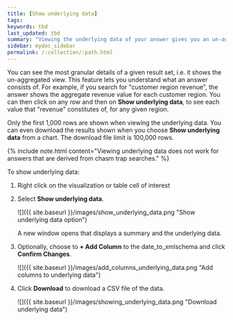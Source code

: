 ```yaml
---
title: [Show underlying data]
tags:
keywords: tbd
last_updated: tbd
summary: "Viewing the underlying data of your answer gives you an un-aggregated view of the underlying data."
sidebar: mydoc_sidebar
permalink: /:collection/:path.html
---
```

You can see the most granular details of a given result set, i.e. it shows the un-aggregated view. This feature lets you understand what an answer consists of. For example, if you search for "customer region revenue", the answer shows the aggregate revenue value for each customer region. You can then click on any row and then on **Show underlying data**, to see each value that "revenue" constitutes of, for any given region.

Only the first 1,000 rows are shown when viewing the underlying data. You can even download the results shown when you choose **Show underlying data** from a chart. The download file limit is 100,000 rows.

{% include note.html content="Viewing underlying data does not work for answers that are derived from chasm trap searches." %}

To show underlying data:

1. Right click on the visualization or table cell of interest
2. Select **Show underlying data**.

   ![]({{ site.baseurl }}/images/show_underlying_data.png "Show underlying data option")

    A new window opens that displays a summary and the underlying data.

3. Optionally, choose to **+ Add Column** to the date_to_xmlschema and click **Confirm Changes**.

   ![]({{ site.baseurl }}/images/add_columns_underlying_data.png "Add columns to underlying data")

5. Click **Download** to download a CSV file of the data.

   ![]({{ site.baseurl }}/images/showing_underlying_data.png "Download underlying data")
